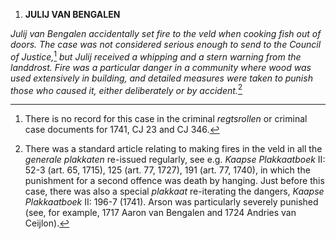 1.  **JULIJ VAN BENGALEN**

*Julij van Bengalen accidentally set fire to the veld when cooking fish
out of doors. The case was not considered serious enough to send to the
Council of Justice,*[^1] *but Julij received a whipping and a stern
warning from the landdrost. Fire was a particular danger in a community
where wood was used extensively in building, and detailed measures were
taken to punish those who caused it, either deliberately or by
accident.*[^2]

[^1]: There is no record for this case in the criminal *regtsrollen* or
    criminal case documents for 1741, CJ 23 and CJ 346.

[^2]: There was a standard article relating to making fires in the veld
    in all the *generale plakkaten* re-issued regularly, see e.g.
    *Kaapse Plakkaatboek* II: 52-3 (art. 65, 1715), 125 (art. 77, 1727),
    191 (art. 77, 1740), in which the punishment for a second offence
    was death by hanging. Just before this case, there was also a
    special *plakkaat* re-iterating the dangers, *Kaapse Plakkaatboek*
    II: 196-7 (1741). Arson was particularly severely punished (see, for
    example, 1717 Aaron van Bengalen and 1724 Andries van Ceijlon).
